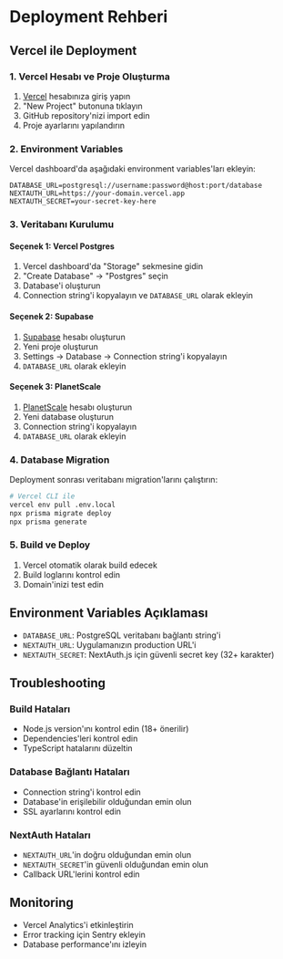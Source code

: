 # Deployment Rehberi

## Vercel ile Deployment

### 1. Vercel Hesabı ve Proje Oluşturma

1. [Vercel](https://vercel.com) hesabınıza giriş yapın
2. "New Project" butonuna tıklayın
3. GitHub repository'nizi import edin
4. Proje ayarlarını yapılandırın

### 2. Environment Variables

Vercel dashboard'da aşağıdaki environment variables'ları ekleyin:

```
DATABASE_URL=postgresql://username:password@host:port/database
NEXTAUTH_URL=https://your-domain.vercel.app
NEXTAUTH_SECRET=your-secret-key-here
```

### 3. Veritabanı Kurulumu

#### Seçenek 1: Vercel Postgres
1. Vercel dashboard'da "Storage" sekmesine gidin
2. "Create Database" → "Postgres" seçin
3. Database'i oluşturun
4. Connection string'i kopyalayın ve `DATABASE_URL` olarak ekleyin

#### Seçenek 2: Supabase
1. [Supabase](https://supabase.com) hesabı oluşturun
2. Yeni proje oluşturun
3. Settings → Database → Connection string'i kopyalayın
4. `DATABASE_URL` olarak ekleyin

#### Seçenek 3: PlanetScale
1. [PlanetScale](https://planetscale.com) hesabı oluşturun
2. Yeni database oluşturun
3. Connection string'i kopyalayın
4. `DATABASE_URL` olarak ekleyin

### 4. Database Migration

Deployment sonrası veritabanı migration'larını çalıştırın:

```bash
# Vercel CLI ile
vercel env pull .env.local
npx prisma migrate deploy
npx prisma generate
```

### 5. Build ve Deploy

1. Vercel otomatik olarak build edecek
2. Build loglarını kontrol edin
3. Domain'inizi test edin

## Environment Variables Açıklaması

- `DATABASE_URL`: PostgreSQL veritabanı bağlantı string'i
- `NEXTAUTH_URL`: Uygulamanızın production URL'i
- `NEXTAUTH_SECRET`: NextAuth.js için güvenli secret key (32+ karakter)

## Troubleshooting

### Build Hataları
- Node.js version'ını kontrol edin (18+ önerilir)
- Dependencies'leri kontrol edin
- TypeScript hatalarını düzeltin

### Database Bağlantı Hataları
- Connection string'i kontrol edin
- Database'in erişilebilir olduğundan emin olun
- SSL ayarlarını kontrol edin

### NextAuth Hataları
- `NEXTAUTH_URL`'in doğru olduğundan emin olun
- `NEXTAUTH_SECRET`'in güvenli olduğundan emin olun
- Callback URL'lerini kontrol edin

## Monitoring

- Vercel Analytics'i etkinleştirin
- Error tracking için Sentry ekleyin
- Database performance'ını izleyin
